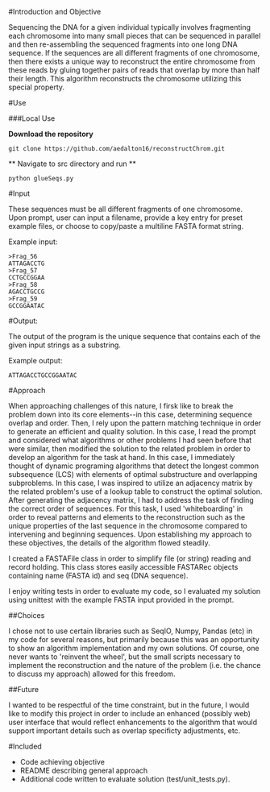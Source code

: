 #Introduction and Objective

Sequencing the DNA for a given individual typically involves fragmenting each chromosome into many small pieces that can be sequenced in parallel and then re-assembling the sequenced fragments into one long DNA sequence. If the sequences are all different fragments of one chromosome, then there exists a unique way to reconstruct the entire chromosome from these reads by gluing together pairs of reads that overlap by more than half their length. This algorithm reconstructs the chromosome utilizing this special property. 

#Use

###Local Use

**Download the repository**

    git clone https://github.com/aedalton16/reconstructChrom.git

** Navigate to src directory and run **
    
    python glueSeqs.py

#Input

These sequences must be all different fragments of one chromosome. Upon prompt, user can input a filename, provide a key entry for preset example files, or choose to copy/paste a multiline FASTA format string. 

Example input:

	>Frag_56
	ATTAGACCTG
	>Frag_57
	CCTGCCGGAA
	>Frag_58
	AGACCTGCCG
	>Frag_59
	GCCGGAATAC

#Output: 

The output of the program is the unique sequence that contains each of the given input strings as a substring.

Example output:

	ATTAGACCTGCCGGAATAC

#Approach

When approaching challenges of this nature, I firsk like to break the problem down into its core elements--in this case, determining sequence overlap and order. Then, I rely upon the pattern matching technique in order to generate an efficient and quality solution. In this case, I read the prompt and considered what algorithms or other problems I had seen before that were similar, then modified the solution to the related problem in order to develop an algorithm for the task at hand. In this case, I immediately thought of dynamic programing algorithms that detect the longest common subsequence (LCS) with elements of optimal substructure and overlapping subproblems. In this case, I was inspired to utilize an adjacency matrix by the related problem's use of a lookup table to construct the optimal solution. After generating the adjacency matrix, I had to address the task of finding the correct order of sequences. For this task, I used 'whiteboarding' in order to reveal patterns and elements to the reconstruction such as the unique properties of the last sequence in the chromosome compared to intervening and beginning sequences. Upon establishing my approach to these objectives, the details of the algorithm flowed steadily. 

I created a FASTAFile class in order to simplify file (or string) reading and record holding. This class stores easily accessible FASTARec objects containing name (FASTA id) and seq (DNA sequence). 

I enjoy writing tests in order to evaluate my code, so I evaluated my solution using unittest with the example FASTA input provided in the prompt. 

##Choices

I chose not to use certain libraries such as SeqIO, Numpy, Pandas (etc) in my code for several reasons, but primarily because this was an opportunity to show an algorithm implementation and my own solutions. Of course, one never wants to 'reinvent the wheel', but the small scripts necessary to implement the reconstruction and the nature of the problem (i.e. the chance to discuss my approach) allowed for this freedom. 

##Future

I wanted to be respectful of the time constraint, but in the future, I would like to modify this project in order to include an enhanced (possibly web) user interface that would reflect enhancements to the algorithm that would support important details such as overlap specificty adjustments, etc. 

#Included

- Code achieving objective
- README describing general approach
- Additional code written to evaluate solution (test/unit_tests.py).


